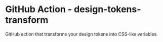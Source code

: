 # GitHub Action - design-tokens-transform
GitHub action that transforms your design tokens into CSS-like variables.
